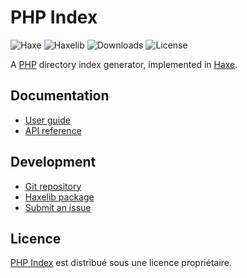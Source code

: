 # PHP Index
![Haxe](https://badgen.net/badge/haxe/%3E%3D4.2.0/green) ![Haxelib](https://badgen.net/haxelib/v/php_index) ![Downloads](https://badgen.net/haxelib/d/php_index) ![License](https://badgen.net/badge/license/MIT/blue)

A [PHP](https://www.php.net) directory index generator, implemented in [Haxe](https://haxe.org).

## Documentation
- [User guide](https://cedx.github.io/php-index.hx)
- [API reference](https://cedx.github.io/php-index.hx/#/api)

## Development
- [Git repository](https://github.com/cedx/php-index.hx)
- [Haxelib package](https://lib.haxe.org/p/php_index)
- [Submit an issue](https://github.com/cedx/php-index.hx/issues)

## Licence
[PHP Index](https://cedx.github.io/php-index.hx) est distribué sous une licence propriétaire.
